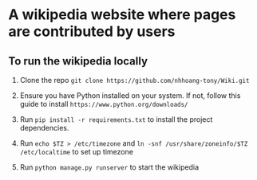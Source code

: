 # A wikipedia website where pages are contributed by users

## To run the wikipedia locally

1. Clone the repo `git clone https://github.com/nhhoang-tony/Wiki.git`

2. Ensure you have Python installed on your system. If not, follow this guide to install `https://www.python.org/downloads/`

3. Run `pip install -r requirements.txt` to install the project dependencies.

4. Run `echo $TZ > /etc/timezone` and `ln -snf /usr/share/zoneinfo/$TZ /etc/localtime` to set up timezone

5. Run `python manage.py runserver` to start the wikipedia